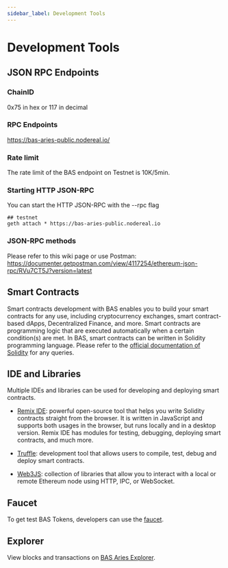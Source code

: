 ```yaml
---
sidebar_label: Development Tools
---
```

# Development Tools 

## JSON RPC Endpoints

### ChainID 
 0x75 in hex or 117 in decimal

### RPC Endpoints
 <https://bas-aries-public.nodereal.io/>

### Rate limit
The rate limit of the BAS endpoint on Testnet is 10K/5min.

### Starting HTTP JSON-RPC
You can start the HTTP JSON-RPC with the --rpc flag

```
## testnet
geth attach * https://bas-aries-public.nodereal.io
```

### JSON-RPC methods
Please refer to this wiki page or use Postman: <https://documenter.getpostman.com/view/4117254/ethereum-json-rpc/RVu7CT5J?version=latest>

## Smart Contracts

Smart contracts development with BAS enables you to build your smart contracts for any use, including cryptocurrency exchanges, smart contract-based dApps, Decentralized Finance, and more.
Smart contracts are programming logic that are executed automatically when a certain condition(s) are met. In BAS, smart contracts can be written in Solidity programming language.
Please refer to the [official documentation of Solidity](https://docs.soliditylang.org/) for any queries.


## IDE and Libraries

Multiple IDEs and libraries can be used for developing and deploying smart contracts.

- [Remix IDE](https://remix.ethereum.org/): powerful open-source tool that helps you write Solidity contracts straight from the browser. It is written in JavaScript and supports both usages in the browser, but runs locally and in a desktop version. Remix IDE has modules for testing, debugging, deploying smart contracts, and much more.

- [Truffle](https://www.trufflesuite.com/docs/teams/quickstart): development tool that allows users to compile, test, debug and deploy smart contracts.

- [Web3JS](https://web3js.readthedocs.io/en/v1.2.11/): collection of libraries that allow you to interact with a local or remote Ethereum node using HTTP, IPC, or WebSocket.

## Faucet
To get test BAS Tokens, developers can use the [faucet](https://faucet-bas-testnet.ankr.com/).

## Explorer
View blocks and transactions on [BAS Aries Explorer](https://explorer.dev-01.bas.ankr.com/).
